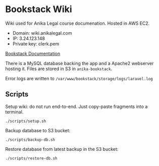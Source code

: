 # Bookstack Wiki

Wiki used for Anika Legal course documenation. Hosted in AWS EC2.

- Domain: wiki.anikalegal.com
- IP: 3.24.123.148
- Private key: clerk.pem

[Bookstack Documentation](https://www.bookstackapp.com/docs/)

There is a MySQL database backing the app and a Apache2 webserver hosting it. Files are stored in S3 in `anika-bookstack`.

Error logs are written to `/var/www/bookstack/storage/logs/laravel.log`

## Scripts

Setup wiki: do not run end-to-end. Just copy-paste fragments into a terminal.

```
./scripts/setup.sh
```

Backup database to S3 bucket:

```
./scripts/backup-db.sh
```

Restore database from latest backup in the S3 bucket:

```
./scripts/restore-db.sh
```

